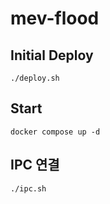 # mev-flood

## Initial Deploy
```
./deploy.sh
```

## Start
```
docker compose up -d
```

## IPC 연결
```
./ipc.sh
```
